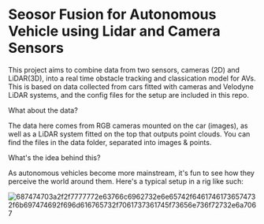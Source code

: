 # Seosor Fusion for Autonomous Vehicle using Lidar and Camera Sensors

This project aims to combine data from two sensors, cameras (2D) and LiDAR(3D), into a real time obstacle tracking and classication model for AVs. This is based on data collected from cars fitted with cameras and Velodyne LiDAR systems, and the config files for the setup are included in this repo.


What about the data?

The data here comes from RGB cameras mounted on the car (images), as well as a LiDAR system fitted on the top that outputs point clouds. You can find the files in the data folder, separated into images & points.


What's the idea behind this?

As autonomous vehicles become more mainstream, it's fun to see how they perceive the world around them. Here's a typical setup in a rig like such:

![687474703a2f2f7777772e63766c6962732e6e65742f64617461736574732f6b697474692f696d616765732f7061737361745f73656e736f72732e6a7067](https://github.com/user-attachments/assets/d447f8db-73cc-46e8-b143-68154dd55dca)

